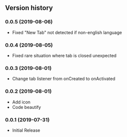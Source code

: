Version history
---------------
### 0.0.5 (2019-08-06)
* Fixed "New Tab" not detected if non-english language 

### 0.0.4 (2019-08-05)
* Fixed rare situation where tab is closed unexpected

### 0.0.3 (2019-08-01)
* Change tab listener from onCreated to onActivated

### 0.0.2 (2019-08-01)
* Add icon
* Code beautify

### 0.0.1 (2019-07-31)
* Initial Release
